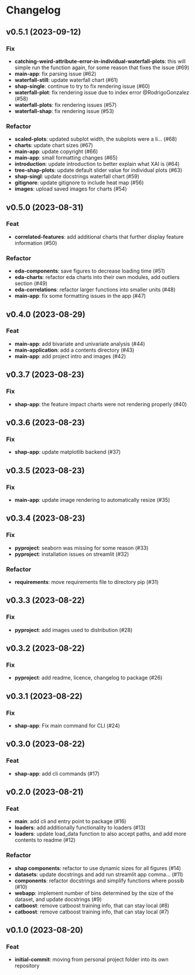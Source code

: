 # Changelog

<!--next-version-placeholder-->

## v0.5.1 (2023-09-12)

### Fix

- **catching-weird-attribute-error-in-individual-waterfall-plots**: this will simple run the function again, for some reason that fixes the issue (#69)
- **main-app**: fix parsing issue (#62)
- **waterfall-still**: update waterfall chart (#61)
- **shap-single**: continue to try to fix rendering issue (#60)
- **waterfall-plot**: fix rendering issue due to index error  @RodrigoGonzalez (#58)
- **waterfall-plots**: fix rendering issues (#57)
- **waterfall-shap**: fix rendering issue (#53)

### Refactor

- **scaled-plots**: updated subplot width, the subplots were a li… (#68)
- **charts**: update chart sizes (#67)
- **main-app**: update copyright (#66)
- **main-app**: small formatting changes (#65)
- **introduction**: update introduction to better explain what XAI is (#64)
- **tree-shap-plots**: update default slider value for individual plots (#63)
- **shap-singl**: update docstrings waterfall chart (#59)
- **gitignore**: update gitignore to include heat map (#56)
- **images**: upload saved images for charts (#54)

## v0.5.0 (2023-08-31)

### Feat

- **correlated-features**: add additional charts that further display feature information (#50)

### Refactor

- **eda-components**: save figures to decrease loading time (#51)
- **eda-charts**: refactor eda charts into their own modules, add outliers section (#49)
- **eda-correlations**: refactor larger functions into smaller units (#48)
- **main-app**: fix some formatting issues in the app (#47)

## v0.4.0 (2023-08-29)

### Feat

- **main-app**: add bivariate and univariate analysis (#44)
- **main-application**: add a contents directory (#43)
- **main-app**: add project intro and images (#42)

## v0.3.7 (2023-08-23)

### Fix

- **shap-app**: the feature impact charts were not rendering properly (#40)

## v0.3.6 (2023-08-23)

### Fix

- **shap-app**: update matplotlib backend (#37)

## v0.3.5 (2023-08-23)

### Fix

- **main-app**: update image rendering to automatically resize (#35)

## v0.3.4 (2023-08-23)

### Fix

- **pyproject**: seaborn was missing for some reason (#33)
- **pyproject**: installation issues on streamlit (#32)

### Refactor

- **requirements**: move requirements file to directory pip (#31)

## v0.3.3 (2023-08-22)

### Fix

- **pyproject**: add images used to distribution (#28)

## v0.3.2 (2023-08-22)

### Fix

- **pyproject**: add readme, licence, changelog to package (#26)

## v0.3.1 (2023-08-22)

### Fix

- **shap-app**: Fix main command for CLI (#24)

## v0.3.0 (2023-08-22)

### Feat

- **shap-app**: add cli commands (#17)

## v0.2.0 (2023-08-21)

### Feat

- **main**: add cli and entry point to package (#16)
- **loaders**: add additionally functionality to loaders (#13)
- **loaders**: update load_data function to also accept paths, and add more contents to readme (#12)

### Refactor

- **shap components**: refactor to use dynamic sizes for all figures (#14)
- **datasets**: update docstrings and add run streamlit app comma… (#11)
- **components**: refactor docstrings and simplify functions where possib (#10)
- **webapp**: implement number of bins determined by the size of the dataset, and update docstrings (#9)
- **catboost**: remove catboost training info, that can stay local (#8)
- **catboost**: remove catboost training info, that can stay local (#7)

## v0.1.0 (2023-08-20)

### Feat

- **initial-commit**: moving from personal project folder into its own repository
